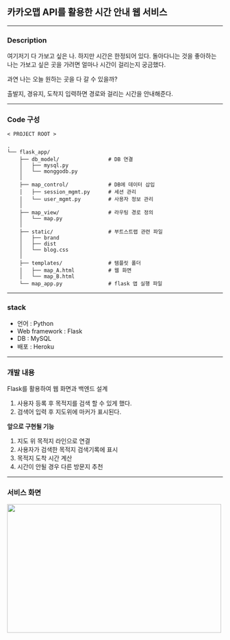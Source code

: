 ## 카카오맵 API를 활용한 시간 안내 웹 서비스 

----

### Description 

여기저기 다 가보고 싶은 나. 하지만 시간은 한정되어 있다. 
돌아다니는 것을 좋아하는 나는 가보고 싶은 곳을 가려면 얼마나 시간이 걸리는지 궁금했다. 

과연 나는 오늘 원하는 곳을 다 갈 수 있을까? 

출발지, 경유지, 도착지 입력하면 경로와 걸리는 시간을 안내해준다. 

-----
### Code 구성

```
< PROJECT ROOT >
   
.
└── flask_app/
    ├── db_model/                # DB 연결
    │   ├── mysql.py  
    │   └── monggodb.py
    │
    ├── map_control/             # DB에 데이터 삽입
    │   ├── session_mgmt.py      # 세션 관리 
    │   └── user_mgmt.py         # 사용자 정보 관리
    │
    ├── map_view/                # 라우팅 경로 정의 
    │   └── map.py
    │
    ├── static/                  # 부트스트랩 관련 파일
    │   ├── brand
    │   ├── dist
    │   └── blog.css
    │
    ├── templates/               # 템플릿 폴더
    │   ├── map_A.html           # 웹 화면
    │   └── map_B.html
    └── map_app.py               # flask 앱 실행 파일 

```
----
### stack 
- 언어 : Python
- Web framework : Flask 
- DB : MySQL 
- 배포 : Heroku 

------
### 개발 내용 
Flask를 활용하여 웹 화면과 백엔드 설계

1. 사용자 등록 후 목적지를 검색 할 수 있게 했다.  
2. 검색어 입력 후 지도위에 마커가 표시된다.

**앞으로 구현될 기능**

1. 지도 위 목적지 라인으로 연결 
2. 사용자가 검색한 목적지 검색기록에 표시
3. 목적지 도착 시간 계산 
4. 시간이 안될 경우 다른 방문지 추천

-----
### 서비스 화면 
<img src = "https://user-images.githubusercontent.com/64198864/171449910-81459e78-2ea0-4238-a29a-3f990e77cff1.png" width="500" height="300" >


